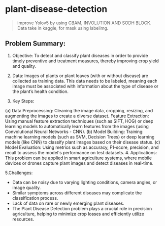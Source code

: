 # plant-disease-detection

> improve Yolov5 by using CBAM, INVOLUTION AND SODH BLOCK.<br>
> Data take in kaggle, for mask using labelimg.<br>

## Problem Summary:
1. Objective: To detect and classify plant diseases in order to provide timely preventive and treatment measures, thereby improving crop yield and quality.

2. Data: Images of plants or plant leaves (with or without disease) are collected as training data. This data needs to be labeled, meaning each image must be associated with information about the type of disease or the plant’s health condition.

3. Key Steps:

(a) Data Preprocessing: Cleaning the image data, cropping, resizing, and augmenting the images to create a diverse dataset.
Feature Extraction: Using manual feature extraction techniques (such as SIFT, HOG) or deep learning models to automatically learn features from the images (using Convolutional Neural Networks - CNN).
(b) Model Building: Training machine learning models (such as SVM, Decision Trees) or deep learning models (like CNN) to classify plant images based on their disease status.
(c) Model Evaluation: Using metrics such as accuracy, F1-score, precision, and recall to assess the model's performance on test datasets.
4. Applications: This problem can be applied in smart agriculture systems, where mobile devices or drones capture plant images and detect diseases in real-time.

5.Challenges:

* Data can be noisy due to varying lighting conditions, camera angles, or image quality.
* Similar symptoms across different diseases may complicate the classification process.
* Lack of data on rare or newly emerging plant diseases.
* The Plant Disease Detection problem plays a crucial role in precision agriculture, helping to minimize crop losses and efficiently utilize resources.
